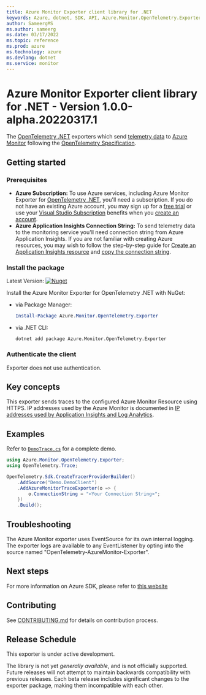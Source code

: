 ```yaml
---
title: Azure Monitor Exporter client library for .NET
keywords: Azure, dotnet, SDK, API, Azure.Monitor.OpenTelemetry.Exporter, monitor
author: SameergMS
ms.author: sameerg
ms.date: 03/17/2022
ms.topic: reference
ms.prod: azure
ms.technology: azure
ms.devlang: dotnet
ms.service: monitor
---
```

# Azure Monitor Exporter client library for .NET - Version 1.0.0-alpha.20220317.1 




The [OpenTelemetry .NET](https://github.com/open-telemetry/opentelemetry-dotnet) exporters which send [telemetry data](https://docs.microsoft.com/azure/azure-monitor/app/data-model) to [Azure Monitor](https://docs.microsoft.com/azure/azure-monitor/app/app-insights-overview) following the [OpenTelemetry Specification](https://github.com/open-telemetry/opentelemetry-specification).

## Getting started

### Prerequisites

- **Azure Subscription:**  To use Azure services, including Azure Monitor Exporter for [OpenTelemetry .NET](https://github.com/open-telemetry/opentelemetry-dotnet), you'll need a subscription.  If you do not have an existing Azure account, you may sign up for a [free trial](https://azure.microsoft.com/free/dotnet/) or use your [Visual Studio Subscription](https://visualstudio.microsoft.com/subscriptions/) benefits when you [create an account](https://account.windowsazure.com/Home/Index).
- **Azure Application Insights Connection String:** To send telemetry data to the monitoring service you'll need connection string from Azure Application Insights. If you are not familiar with creating Azure resources, you may wish to follow the step-by-step guide for [Create an Application Insights resource](https://docs.microsoft.com/azure/azure-monitor/app/create-new-resource) and [copy the connection string](https://docs.microsoft.com/azure/azure-monitor/app/sdk-connection-string?tabs=net#finding-my-connection-string).

### Install the package

Latest Version: [![Nuget](https://img.shields.io/nuget/vpre/Azure.Monitor.OpenTelemetry.Exporter.svg)](https://www.nuget.org/packages/Azure.Monitor.OpenTelemetry.Exporter/)  

Install the Azure Monitor Exporter for OpenTelemetry .NET with NuGet:
- via Package Manager: 
   ```powershell
   Install-Package Azure.Monitor.OpenTelemetry.Exporter
   ```
- via .NET CLI: 
   ```dotnetcli
   dotnet add package Azure.Monitor.OpenTelemetry.Exporter
   ```

### Authenticate the client

Exporter does not use authentication. 

## Key concepts

This exporter sends traces to the configured Azure Monitor Resource using HTTPS. IP addresses used by the Azure Monitor is documented in [IP addresses used by Application Insights and Log Analytics](https://docs.microsoft.com/azure/azure-monitor/app/ip-addresses#outgoing-ports).

## Examples

Refer to [`DemoTrace.cs`](https://github.com/Azure/azure-sdk-for-net/blob/main/sdk/monitor/Azure.Monitor.OpenTelemetry.Exporter/tests/Azure.Monitor.OpenTelemetry.Exporter.Demo.Tracing/DemoTrace.cs) for a complete demo.

```csharp
using Azure.Monitor.OpenTelemetry.Exporter;
using OpenTelemetry.Trace;

OpenTelemetry.Sdk.CreateTracerProviderBuilder()
    .AddSource("Demo.DemoClient")
    .AddAzureMonitorTraceExporter(o => {
        o.ConnectionString = "<Your Connection String>";
    })
    .Build();
```

## Troubleshooting

The Azure Monitor exporter uses EventSource for its own internal logging. The exporter logs are available to any EventListener by opting into the source named "OpenTelemetry-AzureMonitor-Exporter".

## Next steps

For more information on Azure SDK, please refer to [this website](https://azure.github.io/azure-sdk/)

## Contributing

See [CONTRIBUTING.md](https://github.com/Azure/azure-sdk-for-net/blob/main/CONTRIBUTING.md) for details on contribution process.

## Release Schedule

This exporter is under active development.

The library is not yet _generally available_, and is not officially supported. Future releases will not attempt to maintain backwards compatibility with previous releases. Each beta release includes significant changes to the exporter package, making them incompatible with each other.

